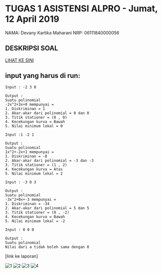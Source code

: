 # TUGAS 1 ASISTENSI ALPRO - Jumat, 12 April 2019
NAMA: Devany Kartika Maharani
NRP: 06111840000056

## DESKRIPSI SOAL
[LIHAT KE SINI](https://github.com/asistensi-matematika/tugas1/blob/master/readme.ipynb)


## input yang harus di run:
~~~~
Input : -2 3 0

Output :
Suatu polinomial
-2x^2+3x+0 mempunyai = 
1. Diskriminan = 1
2. Akar-akar dari polinomial = 0 dan 0
3. Titik stationer = (0 , 0)
4. Kecekungan kurva = Bawah
5. Nilai minimum lokal = 0
~~~~
~~~~
Input :1 -2 1

Output :
Suatu polinomial
1x^2+-2x+1 mempunyai = 
1. Diskriminan = -8
2. Akar-akar dari polinomial = -3 dan -3
3. Titik stationer = (1 , 2)
4. Kecekungan kurva = Atas
5. Nilai minimum lokal = 2
~~~~
~~~~
Input : -3 0 3

Output :
Suatu polinomial
-3x^2+0x+-3 mempunyai = 
1. Diskriminan = -34
2. Akar-akar dari polinomial = 5 dan 5
3. Titik stationer = (0 , -2)
4. Kecekungan kurva = Bawah
5. Nilai minimum lokal = -2
~~~~
~~~~
Input : 0 0 0

Output :
Suatu polinomial
Nilai dari a tidak boleh sama dengan 0
~~~~

[link ke laporan]

![1](https://user-images.githubusercontent.com/49514331/56508159-b3816680-654d-11e9-9607-fecb21720150.png)
![2](https://user-images.githubusercontent.com/49514331/56508163-b419fd00-654d-11e9-8ab1-97bd1c48a7a3.png)
![3](https://user-images.githubusercontent.com/49514331/56508164-b419fd00-654d-11e9-8e4e-e7fa025981c0.png)
![4](https://user-images.githubusercontent.com/49514331/56508169-b8461a80-654d-11e9-8ed0-308e6072581e.png)

